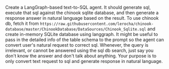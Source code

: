 Create a LangGraph-based text-to-SQL agent. It should generate sql, execute that sql against the chinook sqlite database, and then generate a response answer in natural language based on the result. To use chinook db, fetch it from `https://raw.githubusercontent.com/lerocha/chinook-database/master/ChinookDatabase/DataSources/Chinook_Sqlite.sql` and create  in-memory SQLite database using langgraph. It might be useful to pass in the detailed info of the table schema to the prompt so the agent can convert user's natural request to correct sql. Whenever, the query is irrelevant, or cannot be answered using the sql db search, just say you don't know the answer and don't talk about anything. Your purpose is to only convert text request to sql and generate response in natural language.
